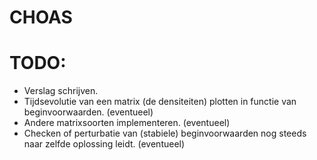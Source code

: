 # CHOAS
# TODO:
  * Verslag schrijven. 
  * Tijdsevolutie van een matrix (de densiteiten) plotten in functie van beginvoorwaarden. (eventueel)
  * Andere matrixsoorten implementeren. (eventueel)
  * Checken of perturbatie van (stabiele) beginvoorwaarden nog steeds naar zelfde oplossing leidt. (eventueel)
